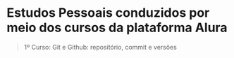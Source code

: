 <h1>Estudos Pessoais conduzidos por meio dos cursos da plataforma Alura</h1>

> 1º Curso: Git e Github: repositório, commit e versões
